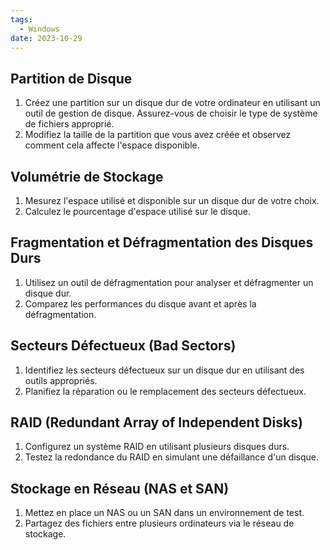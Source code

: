 ```yaml
---
tags:
  - Windows
date: 2023-10-29
---
```


## Partition de Disque
1. Créez une partition sur un disque dur de votre ordinateur en utilisant un outil de gestion de disque. Assurez-vous de choisir le type de système de fichiers approprié.
2. Modifiez la taille de la partition que vous avez créée et observez comment cela affecte l'espace disponible.

## Volumétrie de Stockage
1. Mesurez l'espace utilisé et disponible sur un disque dur de votre choix.
2. Calculez le pourcentage d'espace utilisé sur le disque.

## Fragmentation et Défragmentation des Disques Durs
1. Utilisez un outil de défragmentation pour analyser et défragmenter un disque dur.
2. Comparez les performances du disque avant et après la défragmentation.

## Secteurs Défectueux (Bad Sectors)
1. Identifiez les secteurs défectueux sur un disque dur en utilisant des outils appropriés.
2. Planifiez la réparation ou le remplacement des secteurs défectueux.

## RAID (Redundant Array of Independent Disks)
1. Configurez un système RAID en utilisant plusieurs disques durs.
2. Testez la redondance du RAID en simulant une défaillance d'un disque.

## Stockage en Réseau (NAS et SAN)
1. Mettez en place un NAS ou un SAN dans un environnement de test.
2. Partagez des fichiers entre plusieurs ordinateurs via le réseau de stockage.

